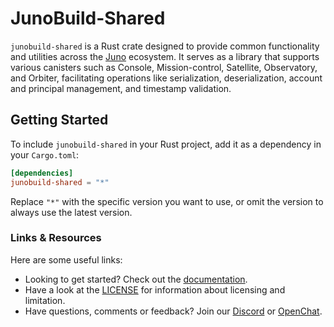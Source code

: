# JunoBuild-Shared

`junobuild-shared` is a Rust crate designed to provide common functionality and utilities across the [Juno](https://juno.build) ecosystem. It serves as a library that supports various canisters such as Console, Mission-control, Satellite, Observatory, and Orbiter, facilitating operations like serialization, deserialization, account and principal management, and timestamp validation.

## Getting Started

To include `junobuild-shared` in your Rust project, add it as a dependency in your `Cargo.toml`:

```toml
[dependencies]
junobuild-shared = "*"
```

Replace `"*"` with the specific version you want to use, or omit the version to always use the latest version.

### Links & Resources

Here are some useful links:

- Looking to get started? Check out the [documentation](https://juno.build).
- Have a look at the [LICENSE](LICENSE.md) for information about licensing and limitation.
- Have questions, comments or feedback? Join our [Discord](https://discord.gg/wHZ57Z2RAG) or [OpenChat](https://oc.app/community/vxgpi-nqaaa-aaaar-ar4lq-cai/?ref=xanzv-uaaaa-aaaaf-aneba-cai).
